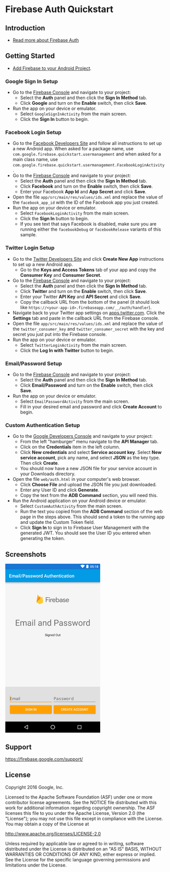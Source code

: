 Firebase Auth Quickstart
==============================

Introduction
------------

- [Read more about Firebase Auth](https://firebase.google.com)

Getting Started
---------------

- [Add Firebase to your Android Project](https://firebase.google.com/docs/android/setup).


### Google Sign In Setup

- Go to the [Firebase Console](https://console.firebase.google.com) and navigate to your project:
  - Select the **Auth** panel and then click the **Sign In Method** tab.
  - Click **Google** and turn on the **Enable** switch, then click **Save**.
- Run the app on your device or emulator.
    - Select `GoogleSignInActivity` from the main screen.
    - Click the **Sign In** button to begin.


### Facebook Login Setup

- Go to the [Facebook Developers Site](https://developers.facebook.com) and follow all
  instructions to set up a new Android app. When asked for a package name, use
  `com.google.firebase.quickstart.usermanagement` and when asked for a main class name,
  use `com.google.firebase.quickstart.usermanagement.FacebookLoginActivity`.
- Go to the [Firebase Console](https://console.firebase.google.com) and navigate to your project:
  - Select the **Auth** panel and then click the **Sign In Method** tab.
  - Click **Facebook** and turn on the **Enable** switch, then click **Save**.
  - Enter your Facebook **App Id** and **App Secret** and click **Save**.
- Open the file `app/src/main/res/values/ids.xml` and replace the value of the `facebook_app_id` with the ID of the Facebook app you just created.
- Run the app on your device or emulator.
    - Select `FacebookLoginActivity` from the main screen.
    - Click the **Sign In** button to begin.
    - If you see text that says Facebook is disabled, make sure you are running
      either the `facebookDebug` or `facebookRelease` variants of this sample.


### Twitter Login Setup

- Go to the [Twitter Developers Site](https://apps.twitter.com) and click **Create New App**
  instructions to set up a new Android app.
  - Go to the **Keys and Access Tokens** tab of your app and copy the **Consumer Key** and **Consumer Secret**.
- Go to the [Firebase Console](https://console.firebase.google.com) and navigate to your project:
  - Select the **Auth** panel and then click the **Sign In Method** tab.
  - Click **Twitter** and turn on the **Enable** switch, then click **Save**.
  - Enter your Twitter **API Key** and **API Secret** and click **Save**.
  - Copy the callback URL from the bottom of the panel (it should look like
    `https://<your-app-id>.firebaseapp.com/__/auth/handler`).
- Navigate back to your Twitter app settings on [apps.twitter.com](apps.twitter.com). Click the **Settings** tab and
  paste in the callback URL from the Firebase console.
- Open the file `app/src/main/res/values/ids.xml` and replace the value of the `twitter_consumer_key`
  and `twitter_consumer_secret` with the key and secret you just put into the Firebase console.
- Run the app on your device or emulator.
    - Select `TwitterLoginActivity` from the main screen.
    - Click the **Log In with Twitter** button to begin.

### Email/Password Setup

- Go to the [Firebase Console](https://console.firebase.google.com) and navigate to your project:
  - Select the **Auth** panel and then click the **Sign In Method** tab.
  - Click **Email/Password** and turn on the **Enable** switch, then click **Save**.
- Run the app on your device or emulator.
    - Select `EmailPasswordActivity` from the main screen.
    - Fill in your desired email and password and click **Create Account** to begin.


### Custom Authentication Setup

- Go to the [Google Developers Console](https://console.developers.google.com/project) and navigate to your project:
    - From the left "hamburger" menu navigate to the **API Manager** tab.
    - Click on the **Credentials** item in the left column.
    - Click **New credentials** and select **Service account key**. Select **New service account**,
    pick any name, and select **JSON** as the key type. Then click **Create**.
    - You should now have a new JSON file for your service account in your Downloads directory.
- Open the file `web/auth.html` in your computer's web browser.
    - Click **Choose File** and upload the JSON file you just downloaded.
    - Enter any User ID and click **Generate**.
    - Copy the text from the **ADB Command** section, you will need this.
- Run the Android application on your Android device or emulator.
    - Select `CustomAuthActivity` from the main screen.
    - Run the text you copied from the **ADB Command** section of the web page in the steps above.
      This should send a token to the running app and update the Custom Token field.
    - Click **Sign In** to sign in to Firebase User Management with the generated JWT. You should
      see the User ID you entered when generating the token.


Screenshots
-----------
<img src="app/src/screen.png" height="534" width="300"/>

Support
-------

https://firebase.google.com/support/

License
-------

Copyright 2016 Google, Inc.

Licensed to the Apache Software Foundation (ASF) under one or more contributor
license agreements.  See the NOTICE file distributed with this work for
additional information regarding copyright ownership.  The ASF licenses this
file to you under the Apache License, Version 2.0 (the "License"); you may not
use this file except in compliance with the License.  You may obtain a copy of
the License at

  http://www.apache.org/licenses/LICENSE-2.0

Unless required by applicable law or agreed to in writing, software
distributed under the License is distributed on an "AS IS" BASIS, WITHOUT
WARRANTIES OR CONDITIONS OF ANY KIND, either express or implied.  See the
License for the specific language governing permissions and limitations under
the License.
